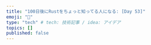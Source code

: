 ```yaml
---
title: "100日後にRustをちょっと知ってる人になる: [Day 53]"
emoji: "🦀"
type: "tech" # tech: 技術記事 / idea: アイデア
topics: []
published: false
---
```

